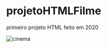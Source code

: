 # projetoHTMLFilme
primeiro projeto HTML feito em 2020

![cinema](https://user-images.githubusercontent.com/78625466/204161938-a56a619c-7ce6-45d5-b7a0-e554e24b9894.gif)
